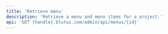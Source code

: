 ```yaml
---
title: 'Retrieve menu'
description: 'Retrieve a menu and menu items for a project.'
api: 'GET {handle}.blutui.com/admin/api/menus/{id}'
---
```

